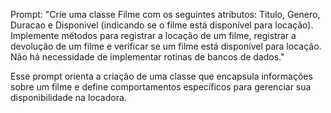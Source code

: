 Prompt: "Crie uma classe Filme com os seguintes atributos: Titulo, Genero, Duracao e Disponivel (indicando se o filme está disponível para locação). Implemente métodos para registrar a locação de um filme, registrar a devolução de um filme e verificar se um filme está disponível para locação. Não há necessidade de implementar rotinas de bancos de dados."

Esse prompt orienta a criação de uma classe que encapsula informações sobre um filme e define comportamentos específicos para gerenciar sua disponibilidade na locadora.
